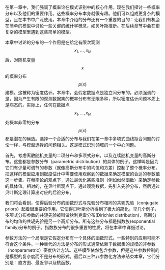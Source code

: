 在第一章中，我们强调了概率论在模式识别中的核心作用。现在我们探讨一些概率分布以及他们的重要作用。这些概率分布本身就很有趣。他们可以组成更复杂的模型，且在本书中广泛使用。本章中介绍的分布还有一个重要的目的：让我们有机会在简单的模型中讨论一些关键的统计学概念，如贝叶斯推断。在后续章节中会在更复杂的模型里遇到这些简单的模型。    

本章中讨论的分布的一个作用是在给定有限次观测$$ x_1,...,x_N $$后，对随机变量$$ x $$的概率分布$$ p(x) $$建模。这被称为密度估计。本章中，会假定数据点是独立同分布的。必须强调的是，因为产生有限的观测数据集的概率分布有无限多种，所以密度估计问题本质上是病态的。实际上，任何在数据点$$ x_1,...,x_N $$处概率非零的分布$$ p(x) $$都是潜在的候选。选择一个合适的分布与我们在第一章中多项式曲线拟合问题的讨论一样，与模型选择的问题相关。这是模式识别领域的一个中心问题。    

首先，考虑离散随机变量的二项分布和多项式分布，以及连续随机变量的高斯分布。这些都是参数分布（parametric distribution）的具体的例子。这样叫是因为它们有少量可调节的参数（就像高斯分布中的均值和方差）控制了整个概率分布。把这样的模型应用到密度估计中需要使用观察到的数据来确定模型的合适的参数值这一步骤。在频率论的观点下，通过最优化某些准则（例如似然函数）来确定参数的具体值。相对的，在贝叶斯观点下，通过观测数据，先引入先验分布，然后通过贝叶斯定理计算出对应的后验分布。    

我们将会看到，使得后验分布的函数形式与先验分布相同的共轭先验（conjugate priors）起着很重要的作用。它使得贝叶斯分析得到了极大的简化。举几个例子，多项式分布参数的共轭先验被叫做狄利克雷分布(Dirichlet distribution)，高斯分布的均值的共轭先验是另一个高斯分布。所有这些分布都是指数族(exponential family)分布的例子。指数族分布的很多重要的性质，将在本章中详细讨论。    

参数方法的一个局限是它假定分布有一个具体的函数形式。一些特别的应用可能不符合这个条件。一种替代的方法是分布的形式通常依赖于数据集的规模的非参数（nonparametric）密度估计方法。这些模型依然包含参数，但是这些参数控制的是模型的复杂度而不是分布的形式。最后以三种非参数化方法来结束本章，它们分别是：直方图、最近邻以及核函数。
